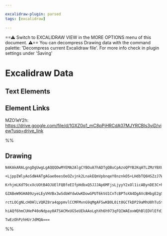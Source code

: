 ```yaml
---

excalidraw-plugin: parsed
tags: [excalidraw]

---
```

==⚠  Switch to EXCALIDRAW VIEW in the MORE OPTIONS menu of this document. ⚠== You can decompress Drawing data with the command palette: 'Decompress current Excalidraw file'. For more info check in plugin settings under 'Saving'



# Excalidraw Data

## Text Elements
## Element Links
MZO1eY2h: https://drive.google.com/file/d/1GXZ0q1_mC8pPjHRCdA07MJYRCBIs3yiD/view?usp=drive_link

%%
## Drawing
```compressed-json
N4KAkARALgngDgUwgLgAQQQDwMYEMA2AlgCYBOuA7hADTgQBuCpAzoQPYB2KqATLZMzYBXUtiRoIACyhQ4zZAHoFAc0JRJQgEYA6bGwC2CgF7N6hbEcK4OCtptbErHALRY8RMpWdx8Q1TdIEfARcZgRmBShcZQUebQAObQBmGjoghH0EDihmbgBtcDBQMBKIEm4IAFkALQB5AEYEAE0eSVSSyFhECozNBGJiXE1g9tLMbmcAVgAWRIB2Sf5SmAn6

+LjppIWlyAoSdW4ATgAGae0eesOeOZvjnk2LnakEQmVpbnqeY8nznkO5+LHdbTQ6HSZzJ7WZQjNDHJ7MKCkNgAawQAGE2Pg2KQKgBiRoEpBPTS4bDI5RIoQcYgYrE4iSI6zMOC4QLZUaQABmhHw+AAyrAYehBB4ORAEUjUQB1fZtNB8QoCREohACmBC8WY8pPSlvDjhXJoepPNgs7BqFZG45wxUQCnCOAASWIhtQeQAuk9OeRMs7uBwhLynoRqVg

KrhjmLKdT9cxXcUOtB4OJUElFQBfeEIfpHdbxQ5JJJAp6MFjsLjyyY2xOl1icABynDE3C+h2mc2mPEm9QAbMHmAARdJQHNoTkEMLE4TUgCiwUy2VdHqeQjggxHxA+HaShx7PD+SU+xttRA4yIq0lk8iUZEIjG0yjYbGhCF0BgU3OCCmICnqAHEAA1qmOABHeoAH19DReI4AABQAKwACQAJTRYgAEFjjmSoACkmlQgAhR1mCSGBCAHBQzAQCgAH4h

GZABeW9GHA09zyeLEyVHVBx3wSdbWYdwUwKDowGPUT6kVd1CnTcBPToXA4DgAVcBHbgE2gSQMhTCAiDeKBRgYQhqII0lyWjGlMWxPFOVsuzDOwEQ2SgR0R30AVJXRKz6XQfEEEJBynKyFy3NMsl7SpSy6QqRkOGZVlgsC0hnNcjIADEeX5QUdJFbVCggRzkuC1L3OVaVZRbJYCqC7ISo8lU1Q1XLNyqwqUrc5DhD1A0PlamqQoyWozQtD5rT6ora

rctLOCgNLcH0HlLVQRZ8ra4qppmvlCCMFMvnG9qMgAFSwKB0L0it0GCTkDP29aMhU0hTuStgKC03BNzQAMg1W/qSpnal0Oe16Qg+9BWSRKhbsmjJAYhw7kwqCzDMEpFeQA7ge2OQ5tHqKt4mmaYsfiNYtiqlHMXwJpuA7Y5tCwntux4QE5juaYVtKIwn30dTbXoAghBTWnwTmHgZKhgb9E6yLY1dCAkaqikSC2naW2rSBFeIAUEDgbh2fV0gSEqN

hiAQf6hmCUHeP40oNdpay0ATSACMxUG5eUEkAAoLghXh6h973qFQIWAEoxWQhBlEDVlEfd3AvaLQOeAT3hk5DiAxZ+iaoHq1EhqgctXS+/Aqu9eaEHD0MDY4ZQecTLJze4xEBaebAiB1tAm4QJ4ODL7hO5NIQoFPFNO4z0o7HghBsByPke7gI2TbN4ZuKtrv8tJfPGEOp98Fr0ouhy9Jp/LMVHIRAx4e6T7A2Lk82C4y2JzXxN8FCU7j63nf/Rvm

TwEzOhPzhHUrJdMQA===
```
%%